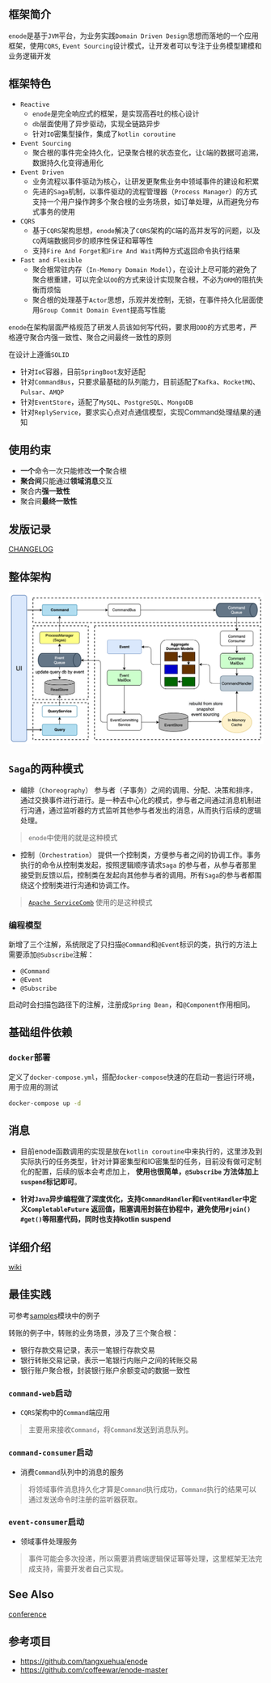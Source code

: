 ## 框架简介

`enode`是基于`JVM`平台，为业务实践`Domain Driven Design`思想而落地的一个应用框架，使用`CQRS`, `Event Sourcing`设计模式，让开发者可以专注于业务模型建模和业务逻辑开发

## 框架特色
- `Reactive`
  - `enode`是完全响应式的框架，是实现高吞吐的核心设计
  - `db`层面使用了异步驱动，实现全链路异步
  - 针对`IO`密集型操作，集成了`kotlin coroutine`
- `Event Sourcing`
  - 聚合根的事件完全持久化，记录聚合根的状态变化，让`C`端的数据可追溯，数据持久化变得通用化
- `Event Driven`
  - 业务流程以事件驱动为核心，让研发更聚焦业务中领域事件的建设和积累
  - 先进的`Saga`机制，以事件驱动的流程管理器（`Process Manager`）的方式支持一个用户操作跨多个聚合根的业务场景，如订单处理，从而避免分布式事务的使用
- `CQRS`
  - 基于`CQRS`架构思想，`enode`解决了`CQRS`架构的`C`端的高并发写的问题，以及`CQ`两端数据同步的顺序性保证和幂等性 
  - 支持`Fire And Forget`和`Fire And Wait`两种方式返回命令执行结果
- `Fast and Flexible`
  - 聚合根常驻内存（`In-Memory Domain Model`），在设计上尽可能的避免了聚合根重建，可以完全以`OO`的方式来设计实现聚合根，不必为`ORM`的阻抗失衡而烦恼
  - 聚合根的处理基于`Actor`思想，乐观并发控制，无锁，在事件持久化层面使用`Group Commit Domain Event`提高写性能

`enode`在架构层面严格规范了研发人员该如何写代码，要求用`DDD`的方式思考，严格遵守聚合内强一致性、聚合之间最终一致性的原则

在设计上遵循`SOLID`
- 针对`IoC`容器，目前`SpringBoot`友好适配
- 针对`CommandBus`，只要求最基础的队列能力，目前适配了`Kafka`、`RocketMQ`、`Pulsar`、`AMQP`
- 针对`EventStore`，适配了`MySQL`、`PostgreSQL`、`MongoDB`
- 针对`ReplyService`，要求实心点对点通信模型，实现Command处理结果的通知

## 使用约束

- **一个**命令一次只能修改**一个**聚合根
- **聚合间**只能通过**领域消息**交互
- 聚合内**强一致性**
- 聚合间**最终一致性**

## 发版记录

[CHANGELOG](CHANGELOG.md)

## 整体架构

![](enode-arch.jpg)

## `Saga`的两种模式

- 编排（`Choreography`）
  参与者（子事务）之间的调用、分配、决策和排序，通过交换事件进行进行。是一种去中心化的模式，参与者之间通过消息机制进行沟通，通过监听器的方式监听其他参与者发出的消息，从而执行后续的逻辑处理。

> `enode`中使用的就是这种模式

- 控制（`Orchestration`）
  提供一个控制类，方便参与者之间的协调工作。事务执行的命令从控制类发起，按照逻辑顺序请求`Saga`
  的参与者，从参与者那里接受到反馈以后，控制类在发起向其他参与者的调用。所有`Saga`的参与者都围绕这个控制类进行沟通和协调工作。

> [`Apache ServiceComb`](https://servicecomb.apache.org/) 使用的是这种模式

### 编程模型

新增了三个注解，系统限定了只扫描`@Command`和`@Event`标识的类，执行的方法上需要添加`@Subscribe`注解：

- `@Command`
- `@Event`
- `@Subscribe`

启动时会扫描包路径下的注解，注册成`Spring Bean`，和`@Component`作用相同。
## 基础组件依赖

### `docker`部署
定义了`docker-compose.yml`，搭配`docker-compose`快速的在启动一套运行环境，用于应用的测试

```bash
docker-compose up -d
```

## 消息

- 目前enode函数调用的实现是放在`kotlin coroutine`中来执行的，这里涉及到实际执行的任务类型，针对计算密集型和IO密集型的任务，目前没有做可定制化的配置，后续的版本会考虑加上，
  **使用也很简单，`@Subscribe` 方法体加上`suspend`标记即可**。

- **针对`Java`异步编程做了深度优化，支持`CommandHandler`和`EventHandler`中定义`CompletableFuture`
  返回值，阻塞调用封装在协程中，避免使用`#join() #get()`等阻塞代码，同时也支持kotlin suspend**

## 详细介绍

[wiki](./docs/intro.md)

## 最佳实践

可参考[samples](samples)模块中的例子 

转账的例子中，转账的业务场景，涉及了三个聚合根：
- 银行存款交易记录，表示一笔银行存款交易
- 银行转账交易记录，表示一笔银行内账户之间的转账交易
- 银行账户聚合根，封装银行账户余额变动的数据一致性

### `command-web`启动

- `CQRS`架构中的`Command`端应用

> 主要用来接收`Command`，将`Command`发送到消息队列。

### `command-consumer`启动

- 消费`Command`队列中的消息的服务

> 将领域事件消息持久化才算是`Command`执行成功，`Command`执行的结果可以通过发送命令时注册的监听器获取。

### `event-consumer`启动

- 领域事件处理服务

> 事件可能会多次投递，所以需要消费端逻辑保证幂等处理，这里框架无法完成支持，需要开发者自己实现。

## See Also
[conference](https://github.com/anruence/conference)

## 参考项目

- https://github.com/tangxuehua/enode
- https://github.com/coffeewar/enode-master
